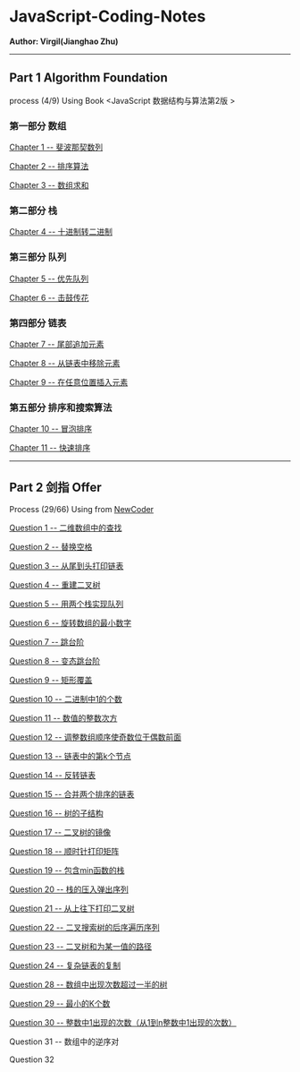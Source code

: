 # JavaScript-Coding-Notes

**Author: Virgil(Jianghao Zhu)**

---

## Part 1 Algorithm Foundation 

process (4/9) Using Book <JavaScript 数据结构与算法第2版 >

### 第一部分 数组

[Chapter 1 -- 斐波那契数列](https://github.com/Virgil0113/JavaScript-Coding-Notes/blob/master/Part1/Chapter01.js)

[Chapter 2 -- 排序算法](https://github.com/Virgil0113/JavaScript-Coding-Notes/blob/master/Part1/Chapter02.js)

[Chapter 3 -- 数组求和](https://github.com/Virgil0113/JavaScript-Coding-Notes/blob/master/Part1/Chapter03.js)

### 第二部分 栈

[Chapter 4 -- 十进制转二进制](https://github.com/Virgil0113/JavaScript-Coding-Notes/blob/master/Part1/Chapter04.js)

### 第三部分 队列

[Chapter 5 -- 优先队列](https://github.com/Virgil0113/JavaScript-Coding-Notes/blob/master/Part1/Chapter05.js)

 [Chapter 6 -- 击鼓传花](https://github.com/Virgil0113/JavaScript-Coding-Notes/blob/master/Part1/Chapter06.js)

### 第四部分 链表

[Chapter 7 -- 尾部追加元素](https://github.com/Virgil0113/JavaScript-Coding-Notes/blob/master/Part1/Chapter07.js)

[Chapter 8 -- 从链表中移除元素](https://github.com/Virgil0113/JavaScript-Coding-Notes/blob/master/Part1/Chapter08.js)

[Chapter 9 -- 在任意位置插入元素](https://github.com/Virgil0113/JavaScript-Coding-Notes/blob/master/Part1/Chapter09.js)

### 第五部分 排序和搜索算法

[Chapter 10 -- 冒泡排序](https://github.com/Virgil0113/JavaScript-Coding-Notes/blob/master/Part1/Chapter10.js)

[Chapter 11 -- 快速排序](https://github.com/Virgil0113/JavaScript-Coding-Notes/blob/master/Part1/Chapter10.js)

---

## Part 2 剑指 Offer  

Process (29/66) Using  from [NewCoder](https://www.nowcoder.com/practice/abc3fe2ce8e146608e868a70efebf62e?tpId=13&tqId=11154&tPage=1&rp=1&ru=/ta/coding-interviews&qru=/ta/coding-interviews/question-ranking)

[Question 1 -- 二维数组中的查找](https://github.com/Virgil0113/JavaScript-Coding-Notes/blob/master/Part2/Question01.js)

[Question 2 -- 替换空格](https://github.com/Virgil0113/JavaScript-Coding-Notes/blob/master/Part2/Question02.js)

[Question 3 -- 从尾到头打印链表](https://github.com/Virgil0113/JavaScript-Coding-Notes/blob/master/Part2/Question03.js)

[Question 4 -- 重建二叉树](https://github.com/Virgil0113/JavaScript-Coding-Notes/blob/master/Part2/Question04.js)

[Question 5 -- 用两个栈实现队列](https://github.com/Virgil0113/JavaScript-Coding-Notes/blob/master/Part2/Question05.js)

[Question 6 -- 旋转数组的最小数字](https://github.com/Virgil0113/JavaScript-Coding-Notes/blob/master/Part2/Question06.js)

[Question 7 -- 跳台阶](https://github.com/Virgil0113/JavaScript-Coding-Notes/blob/master/Part2/Question07.js)

[Question 8 -- 变态跳台阶](https://github.com/Virgil0113/JavaScript-Coding-Notes/blob/master/Part2/Question08.js)

[Question 9 -- 矩形覆盖](https://github.com/Virgil0113/JavaScript-Coding-Notes/blob/master/Part2/Question09.js)

[Question 10 -- 二进制中1的个数](https://github.com/Virgil0113/JavaScript-Coding-Notes/blob/master/Part2/Question10.js)

[Question 11 -- 数值的整数次方](https://github.com/Virgil0113/JavaScript-Coding-Notes/blob/master/Part2/Question11.js)

[Question 12 -- 调整数组顺序使奇数位于偶数前面](https://github.com/Virgil0113/JavaScript-Coding-Notes/blob/master/Part2/Question12.js)

[Question 13 -- 链表中的第k个节点](https://github.com/Virgil0113/JavaScript-Coding-Notes/blob/master/Part2/Question13.js)

[Question 14 -- 反转链表](https://github.com/Virgil0113/JavaScript-Coding-Notes/blob/master/Part2/Question14.js)

[Question 15 -- 合并两个排序的链表](https://github.com/Virgil0113/JavaScript-Coding-Notes/blob/master/Part2/Question15.js)

[Question 16 -- 树的子结构](https://github.com/Virgil0113/JavaScript-Coding-Notes/blob/master/Part2/Question16.js)

[Question 17 -- 二叉树的镜像](https://github.com/Virgil0113/JavaScript-Coding-Notes/blob/master/Part2/Question17.js)

[Question 18 -- 顺时针打印矩阵](https://github.com/Virgil0113/JavaScript-Coding-Notes/blob/master/Part2/Question18.js)

[Question 19 -- 包含min函数的栈](https://github.com/Virgil0113/JavaScript-Coding-Notes/blob/master/Part2/Question19.js)

[Question 20 -- 栈的压入弹出序列](https://github.com/Virgil0113/JavaScript-Coding-Notes/blob/master/Part2/Question20.js)

[Question 21 -- 从上往下打印二叉树](https://github.com/Virgil0113/JavaScript-Coding-Notes/blob/master/Part2/Question21.js)

[Question 22 -- 二叉搜索树的后序遍历序列](https://github.com/Virgil0113/JavaScript-Coding-Notes/blob/master/Part2/Question22.js)

[Question 23 -- 二叉树和为某一值的路径](https://github.com/Virgil0113/JavaScript-Coding-Notes/blob/master/Part2/Question23.js)

[Question 24 -- 复杂链表的复制](https://github.com/Virgil0113/JavaScript-Coding-Notes/blob/master/Part2/Question24.js)

[Question 28 -- 数组中出现次数超过一半的树](https://github.com/Virgil0113/JavaScript-Coding-Notes/blob/master/Part2/Question28.js)

[Question 29 -- 最小的K个数](https://github.com/Virgil0113/JavaScript-Coding-Notes/blob/master/Part2/Question29.js)

[Question 30 -- 整数中1出现的次数（从1到n整数中1出现的次数）](https://github.com/Virgil0113/JavaScript-Coding-Notes/blob/master/Part2/Question30.js)

Question 31 -- 数组中的逆序对

Question 32


